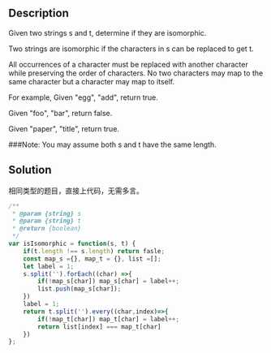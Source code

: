 ## Description
Given two strings s and t, determine if they are isomorphic.

Two strings are isomorphic if the characters in s can be replaced to get t.

All occurrences of a character must be replaced with another character while preserving the order of characters. No two characters may map to the same character but a character may map to itself.

For example,
Given "egg", "add", return true.

Given "foo", "bar", return false.

Given "paper", "title", return true.

###Note:
You may assume both s and t have the same length.

## Solution

相同类型的题目，直接上代码，无需多言。

```js
/**
 * @param {string} s
 * @param {string} t
 * @return {boolean}
 */
var isIsomorphic = function(s, t) {
    if(t.length !== s.length) return fasle;
    const map_s ={}, map_t = {}, list =[];
    let label = 1;
    s.split('').forEach((char) =>{
        if(!map_s[char]) map_s[char] = label++;
        list.push(map_s[char]);
    })
    label = 1;
    return t.split('').every((char,index)=>{
        if(!map_t[char]) map_t[char] = label++;
        return list[index] === map_t[char]
    })
};
```
